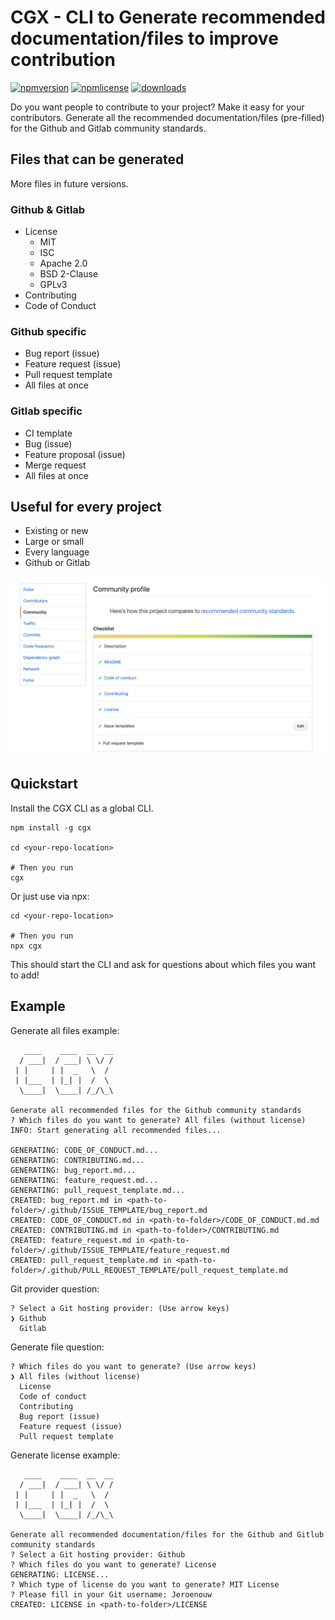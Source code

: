 # CGX - CLI to Generate recommended documentation/files to improve contribution

[![npmversion](https://img.shields.io/npm/v/cgx.svg)](https://github.com/jeroenouw/cgx)
[![npmlicense](https://img.shields.io/npm/l/cgx.svg)](https://github.com/jeroenouw/cgx/blob/master/LICENSE/)
[![downloads](https://img.shields.io/npm/dy/cgx.svg)](https://github.com/jeroenouw/cgx)

Do you want people to contribute to your project? Make it easy for your contributors. Generate all the recommended documentation/files (pre-filled) for the Github and Gitlab community standards.  


## Files that can be generated
More files in future versions.

### Github & Gitlab
* License 
  - MIT
  - ISC
  - Apache 2.0
  - BSD 2-Clause
  - GPLv3
* Contributing
* Code of Conduct

### Github specific
* Bug report (issue)
* Feature request (issue)
* Pull request template
* All files at once

### Gitlab specific
* CI template
* Bug (issue)
* Feature proposal (issue)
* Merge request
* All files at once

## Useful for every project
* Existing or new
* Large or small
* Every language
* Github or Gitlab

![](community-score.png)

## Quickstart

Install the CGX CLI as a global CLI.

```shell
npm install -g cgx

cd <your-repo-location>

# Then you run
cgx
```

Or just use via npx:

```shell
cd <your-repo-location>

# Then you run
npx cgx
```

This should start the CLI and ask for questions about which files you want to add!

## Example

Generate all files example:
```shell
   ____    ____  __  __
  / ___|  / ___| \ \/ /
 | |     | |  _   \  /
 | |___  | |_| |  /  \
  \____|  \____| /_/\_\

Generate all recommended files for the Github community standards
? Which files do you want to generate? All files (without license)
INFO: Start generating all recommended files...

GENERATING: CODE_OF_CONDUCT.md...
GENERATING: CONTRIBUTING.md...
GENERATING: bug_report.md...
GENERATING: feature_request.md...
GENERATING: pull_request_template.md...
CREATED: bug_report.md in <path-to-folder>/.github/ISSUE_TEMPLATE/bug_report.md
CREATED: CODE_OF_CONDUCT.md in <path-to-folder>/CODE_OF_CONDUCT.md.md
CREATED: CONTRIBUTING.md in <path-to-folder>/CONTRIBUTING.md
CREATED: feature_request.md in <path-to-folder>/.github/ISSUE_TEMPLATE/feature_request.md
CREATED: pull_request_template.md in <path-to-folder>/.github/PULL_REQUEST_TEMPLATE/pull_request_template.md
```

Git provider question:
```shell
? Select a Git hosting provider: (Use arrow keys)
❯ Github
  Gitlab
```

Generate file question: 
```shell  
? Which files do you want to generate? (Use arrow keys)
❯ All files (without license)
  License
  Code of conduct
  Contributing
  Bug report (issue)
  Feature request (issue)
  Pull request template
```

Generate license example:  
```shell  
   ____    ____  __  __
  / ___|  / ___| \ \/ /
 | |     | |  _   \  /
 | |___  | |_| |  /  \
  \____|  \____| /_/\_\

Generate all recommended documentation/files for the Github and Gitlub community standards
? Select a Git hosting provider: Github
? Which files do you want to generate? License
GENERATING: LICENSE...
? Which type of license do you want to generate? MIT License
? Please fill in your Git username: Jeroenouw
CREATED: LICENSE in <path-to-folder>/LICENSE
```
